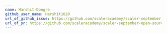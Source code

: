 ```yaml
---
name: Harshit-Dongre
github_user_name: Harshit1020
url_of_github_issue: https://github.com/scaleracademy/scaler-september-open-source-challenge/issues/290
url_of_pr: https://github.com/scaleracademy/scaler-september-open-source-challenge/pull/859
---
```

